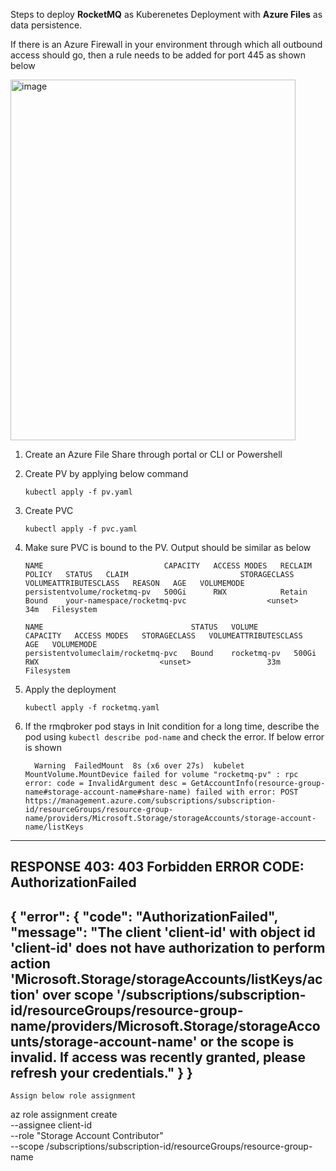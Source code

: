 Steps to deploy **RocketMQ** as Kuberenetes Deployment with **Azure Files** as data persistence.

If there is an Azure Firewall in your environment through which all outbound access should go, then a rule needs to be added for port 445 as shown below

<img width="456" height="577" alt="image" src="https://github.com/user-attachments/assets/58341c28-7cc5-461f-a3bc-68f2b6f13083" />

1. Create an Azure File Share through portal or CLI or Powershell

2. Create PV by applying below command

   ```
   kubectl apply -f pv.yaml
   ```

3. Create PVC

   ```
   kubectl apply -f pvc.yaml
   ```

4. Make sure PVC is bound to the PV. Output should be similar as below

   ```
   NAME                           CAPACITY   ACCESS MODES   RECLAIM POLICY   STATUS   CLAIM                         STORAGECLASS   VOLUMEATTRIBUTESCLASS   REASON   AGE   VOLUMEMODE
   persistentvolume/rocketmq-pv   500Gi      RWX            Retain           Bound    your-namespace/rocketmq-pvc                  <unset>                          34m   Filesystem
  
   NAME                                 STATUS   VOLUME        CAPACITY   ACCESS MODES   STORAGECLASS   VOLUMEATTRIBUTESCLASS   AGE   VOLUMEMODE
   persistentvolumeclaim/rocketmq-pvc   Bound    rocketmq-pv   500Gi      RWX                           <unset>                 33m   Filesystem
   ```

5. Apply the deployment

   ```
   kubectl apply -f rocketmq.yaml
   ```
6. If the rmqbroker pod stays in Init condition for a long time, describe the pod using ` kubectl describe pod-name ` and check the error. If below error is shown

   ```
     Warning  FailedMount  8s (x6 over 27s)  kubelet            MountVolume.MountDevice failed for volume "rocketmq-pv" : rpc error: code = InvalidArgument desc = GetAccountInfo(resource-group-name#storage-account-name#share-name) failed with error: POST https://management.azure.com/subscriptions/subscription-id/resourceGroups/resource-group-name/providers/Microsoft.Storage/storageAccounts/storage-account-name/listKeys
--------------------------------------------------------------------------------
RESPONSE 403: 403 Forbidden
ERROR CODE: AuthorizationFailed
--------------------------------------------------------------------------------
{
  "error": {
    "code": "AuthorizationFailed",
    "message": "The client 'client-id' with object id 'client-id' does not have authorization to perform action 'Microsoft.Storage/storageAccounts/listKeys/action' over scope '/subscriptions/subscription-id/resourceGroups/resource-group-name/providers/Microsoft.Storage/storageAccounts/storage-account-name' or the scope is invalid. If access was recently granted, please refresh your credentials."
  }
}
--------------------------------------------------------------------------------
   ```
   Assign below role assignment

   ```
   az role assignment create \
   --assignee client-id \
   --role "Storage Account Contributor" \
   --scope /subscriptions/subscription-id/resourceGroups/resource-group-name
   ```
